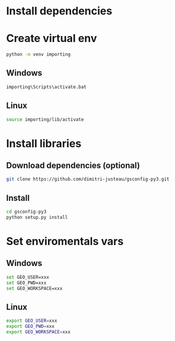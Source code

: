 # Install dependencies

# Create virtual env
``` bash
python -m venv importing
```

## Windows
``` bash
importing\Scripts\activate.bat
```

## Linux
``` bash
source importing/lib/activate
```

# Install libraries

## Download dependencies (optional)
``` bash
git clone https://github.com/dimitri-justeau/gsconfig-py3.git
```
## Install
``` bash
cd gsconfig-py3
python setup.py install
```

# Set enviromentals vars
## Windows
``` bash
set GEO_USER=xxx
set GEO_PWD=xxx
set GEO_WORKSPACE=xxx
```

## Linux
``` bash
export GEO_USER=xxx
export GEO_PWD=xxx
export GEO_WORKSPACE=xxx
```
